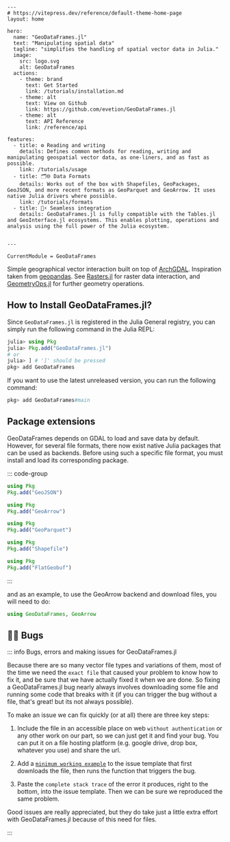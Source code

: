```@raw html
---
# https://vitepress.dev/reference/default-theme-home-page
layout: home

hero:
  name: "GeoDataFrames.jl"
  text: "Manipulating spatial data"
  tagline: "simplifies the handling of spatial vector data in Julia."
  image:
    src: logo.svg
    alt: GeoDataFrames
  actions:
    - theme: brand
      text: Get Started
      link: /tutorials/installation.md
    - theme: alt
      text: View on Github
      link: https://github.com/evetion/GeoDataFrames.jl
    - theme: alt
      text: API Reference
      link: /reference/api

features:
  - title: ⚙️ Reading and writing
    details: Defines common methods for reading, writing and manipulating geospatial vector data, as one-liners, and as fast as possible.
    link: /tutorials/usage
  - title: 🗂️🌐 Data Formats
    details: Works out of the box with Shapefiles, GeoPackages, GeoJSON, and more recent formats as GeoParquet and GeoArrow. It uses native Julia drivers where possible.
    link: /tutorials/formats
  - title: 🧩⚡ Seamless integration
    details: GeoDataFrames.jl is fully compatible with the Tables.jl and GeoInterface.jl ecosystems. This enables plotting, operations and analysis using the full power of the Julia ecosystem.


---
```

```@meta
CurrentModule = GeoDataFrames
```

Simple geographical vector interaction built on top of [ArchGDAL](https://github.com/yeesian/ArchGDAL.jl/). Inspiration taken from [geopandas](https://geopandas.org). See [Rasters.jl](https://rafaqz.github.io/Rasters.jl/) for raster data interaction, and [GeometryOps.jl](https://juliageo.org/GeometryOps.jl) for further geometry operations.


## How to Install GeoDataFrames.jl?

Since `GeoDataFrames.jl` is registered in the Julia General registry, you can simply run the following
command in the Julia REPL:

```julia
julia> using Pkg
julia> Pkg.add("GeoDataFrames.jl")
# or
julia> ] # ']' should be pressed
pkg> add GeoDataFrames
```

If you want to use the latest unreleased version, you can run the following command:

```julia
pkg> add GeoDataFrames#main
```


## Package extensions

GeoDataFrames depends on GDAL to load and save data by default. However, for several file formats, there now exist native Julia packages that can be used as backends. Before using such a specific file format, you must install and load its corresponding package.

::: code-group

```julia [ GeoJSON ]
using Pkg
Pkg.add("GeoJSON")
```

```julia [ GeoArrow ]
using Pkg
Pkg.add("GeoArrow")
```

```julia [ GeoParquet ]
using Pkg
Pkg.add("GeoParquet")
```

```julia [ Shapefile ]
using Pkg
Pkg.add("Shapefile")
```

```julia [ FlatGeobuf ]
using Pkg
Pkg.add("FlatGeobuf")
```

:::

and as an example, to use the GeoArrow backend and download files, you will need to do:

```julia
using GeoDataFrames, GeoArrow
```  
  

## 🐞📌  Bugs

::: info Bugs, errors and making issues for GeoDataFrames.jl

Because there are so many vector file types and variations of them, most of the time we need the `exact file` that caused your problem to know how to fix it, and be sure that we have actually fixed it when we are done. So fixing a GeoDataFrames.jl bug nearly always involves downloading some file and running some code that breaks with it (if you can trigger the bug without a file, that's great! but its not always possible).

To make an issue we can fix quickly (or at all) there are three key steps:
1. Include the file in an accessible place on web `without authentication` or any other work on our part, so we can just get it and find your bug. You can put it on a file hosting platform (e.g. google drive, drop box, whatever you use) and share the url.
  
2. Add a [`minimum working example`](https://discourse.julialang.org/t/please-read-make-it-easier-to-help-you/14757) to the issue template that first downloads the file, then runs the function that triggers the bug.
  
3. Paste the `complete stack trace` of the error it produces, right to the bottom, into the issue template. Then we can be sure we reproduced the same problem.
  

Good issues are really appreciated, but they do take just a little extra effort with GeoDataFrames.jl because of this need for files.

:::
